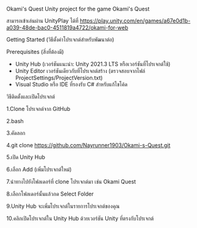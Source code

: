 Okami's Quest
Unity project for the game Okami's Quest

สามารถเข้าเล่นผ่าน UnityPlay ได้ที่
https://play.unity.com/en/games/a67e0d1b-a039-48de-bac0-4511819a4722/okami-for-web

Getting Started (วิธีตั้งค่าโปรเจกต์สำหรับพัฒนาต่อ)

Prerequisites (สิ่งที่ต้องมี)
- Unity Hub (เวอร์ชันแนะนำ: Unity 2021.3 LTS หรือเวอร์ชันที่โปรเจกต์ใช้)
- Unity Editor เวอร์ชันเดียวกับที่โปรเจกต์สร้าง (ตรวจสอบจากไฟล์ ProjectSettings/ProjectVersion.txt)
- Visual Studio หรือ IDE ที่รองรับ C# สำหรับแก้ไขโค้ด

วิธีติดตั้งและเปิดโปรเจกต์

  1.Clone โปรเจกต์จาก GitHub

  2.bash

  3.คัดลอก

  4.git clone https://github.com/Nayrunner1903/Okami-s-Quest.git

  5.เปิด Unity Hub

  6.เลือก Add (เพิ่มโปรเจกต์ใหม่)

  7.นำทางไปยังโฟลเดอร์ที่ clone โปรเจกต์มา เช่น Okami Quest

  8.เลือกโฟลเดอร์นั้นแล้วกด Select Folder

  9.Unity Hub จะเพิ่มโปรเจกต์ในรายการโปรเจกต์ของคุณ

  10.คลิกเปิดโปรเจกต์ใน Unity Hub ด้วยเวอร์ชัน Unity ที่ตรงกับโปรเจกต์
